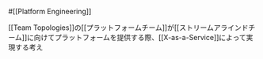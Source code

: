 #[[Platform Engineering]]

[[Team Topologies]]の[[プラットフォームチーム]]が[[ストリームアラインドチーム]]に向けてプラットフォームを提供する際、[[X-as-a-Service]]によって実現する考え
